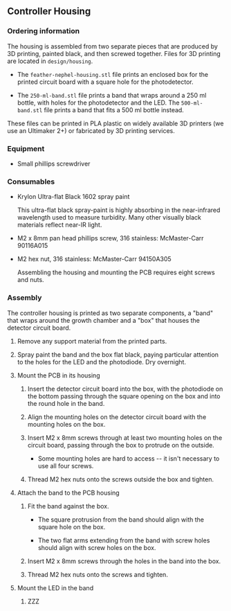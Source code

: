 ## Controller Housing

### Ordering information

The housing is assembled from two separate pieces that are produced by 3D printing, painted black, and then screwed together. Files for 3D printing are located in `design/housing`. 

* The `feather-nephel-housing.stl` file prints an enclosed box for the printed circuit board with a square hole for the photodetector. 

* The `250-ml-band.stl` file prints a band that wraps around a 250 ml bottle, with holes for the photodetector and the LED. The `500-ml-band.stl` file prints a band that fits a 500 ml bottle instead.

These files can be printed in PLA plastic on widely available 3D printers (we use an Ultimaker 2+) or fabricated by 3D printing services.

### Equipment

* Small phillips screwdriver

### Consumables
* Krylon Ultra-flat Black 1602 spray paint

  This ultra-flat black spray-paint is highly absorbing in the near-infrared wavelength used to measure turbidity. Many other visually black materials reflect near-IR light.

* M2 x 8mm pan head phillips screw, 316 stainless: McMaster-Carr 90116A015

* M2 hex nut, 316 stainless: McMaster-Carr 94150A305	

  Assembling the housing and mounting the PCB requires eight screws and nuts.

### Assembly

The controller housing is printed as two separate components, a "band" that wraps around the growth chamber and a "box" that houses the detector circuit board. 

1. Remove any support material from the printed parts.

1. Spray paint the band and the box flat black, paying particular attention to the holes for the LED and the photodiode. Dry overnight.

1. Mount the PCB in its housing

   1. Insert the detector circuit board into the box, with the photodiode on the bottom passing through the square opening on the box and into the round hole in the band.

   1. Align the mounting holes on the detector circuit board with the mounting holes on the box.

   1. Insert M2 x 8mm screws through at least two mounting holes on the circuit board, passing through the box to protrude on the outside.

      * Some mounting holes are hard to access -- it isn't necessary to use all four screws.

   1. Thread M2 hex nuts onto the screws outside the box and tighten.

1. Attach the band to the PCB housing

   1. Fit the band against the box. 

      * The square protrusion from the band should align with the square hole on the box. 

      * The two flat arms extending from the band with screw holes should align with screw holes on the box.
   
   1. Insert M2 x 8mm screws through the holes in the band into the box.

   1. Thread M2 hex nuts onto the screws and tighten.
   
1. Mount the LED in the band

   1. ZZZ